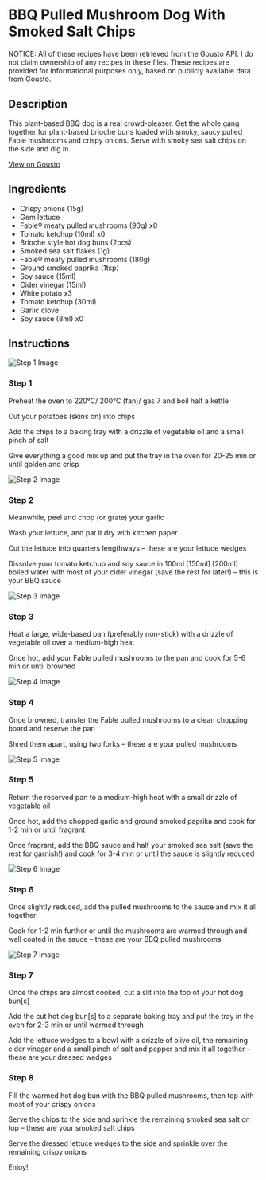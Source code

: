 # BBQ Pulled Mushroom Dog With Smoked Salt Chips

NOTICE: All of these recipes have been retrieved from the Gousto API. I do not claim ownership of any recipes in these files. These recipes are provided for informational purposes only, based on publicly available data from Gousto.

## Description

This plant-based BBQ dog is a real crowd-pleaser. Get the whole gang together for plant-based brioche buns loaded with smoky, saucy pulled Fable mushrooms and crispy onions. Serve with smoky sea salt chips on the side and dig in.

[View on Gousto](https://www.gousto.co.uk/recipes/cookbook/bbq-pulled-mushroom-dog-with-smoked-salt-chips)

## Ingredients

- Crispy onions (15g)
- Gem lettuce
- Fable® meaty pulled mushrooms (90g) x0
- Tomato ketchup (10ml) x0
- Brioche style hot dog buns (2pcs)
- Smoked sea salt flakes (1g)
- Fable® meaty pulled mushrooms (180g)
- Ground smoked paprika (1tsp)
- Soy sauce (15ml)
- Cider vinegar (15ml)
- White potato x3
- Tomato ketchup (30ml)
- Garlic clove
- Soy sauce (8ml) x0

## Instructions

![Step 1 Image](https://production-media.gousto.co.uk/cms/recipe-step-image/Step-1-1684236505356-x200.jpg)

### Step 1

Preheat the oven to 220°C/ 200°C (fan)/ gas 7 and boil half a kettle

Cut your potatoes (skins on) into chips

Add the chips to a baking tray with a drizzle of vegetable oil and a small pinch of salt

Give everything a good mix up and put the tray in the oven for 20-25 min or until golden and crisp

![Step 2 Image](https://production-media.gousto.co.uk/cms/recipe-step-image/Step-2-1684236508674-x200.jpg)

### Step 2

Meanwhile, peel and chop (or grate) your garlic

Wash your lettuce, and pat it dry with kitchen paper

Cut the lettuce into quarters lengthways – these are your lettuce wedges

Dissolve your tomato ketchup and soy sauce in 100ml <span class="text-purple">[150ml]</span><span class="text-danger"> [200ml]</span> boiled water with most of your cider vinegar (save the rest for later!) – this is your BBQ sauce

![Step 3 Image](https://production-media.gousto.co.uk/cms/recipe-step-image/Step-3-1684236512088-x200.jpg)

### Step 3

Heat a large, wide-based pan (preferably non-stick) with a drizzle of vegetable oil over a medium-high heat

Once hot, add your Fable pulled mushrooms to the pan and cook for 5-6 min or until browned

![Step 4 Image](https://production-media.gousto.co.uk/cms/recipe-step-image/Step-4-1684236519603-x200.jpg)

### Step 4

Once browned, transfer the Fable pulled mushrooms to a clean chopping board and reserve the pan

Shred them apart, using two forks – these are your pulled mushrooms

![Step 5 Image](https://production-media.gousto.co.uk/cms/recipe-step-image/Step-5-1684236523066-x200.jpg)

### Step 5

Return the reserved pan to a medium-high heat with a small drizzle of vegetable oil

Once hot, add the chopped garlic and ground smoked paprika and cook for 1-2 min or until fragrant

Once fragrant, add the BBQ sauce and half your smoked sea salt (save the rest for garnish!) and cook for 3-4 min or until the sauce is slightly reduced

![Step 6 Image](https://production-media.gousto.co.uk/cms/recipe-step-image/Step-6-1684236527493-x200.jpg)

### Step 6

Once slightly reduced, add the pulled mushrooms to the sauce and mix it all together

Cook for 1-2 min further or until the mushrooms are warmed through and well coated in the sauce – these are your BBQ pulled mushrooms

![Step 7 Image](https://production-media.gousto.co.uk/cms/recipe-step-image/Step-7-1684236530443-x200.jpg)

### Step 7

Once the chips are almost cooked, cut a slit into the top of your hot dog bun[s]

Add the cut hot dog bun[s] to a separate baking tray and put the tray in the oven for 2-3 min or until warmed through

Add the lettuce wedges to a bowl with a drizzle of olive oil, the remaining cider vinegar and a small pinch of salt and pepper and mix it all together – these are your dressed wedges

### Step 8

Fill the warmed hot dog bun with the BBQ pulled mushrooms, then top with most of your crispy onions

Serve the chips to the side and sprinkle the remaining smoked sea salt on top – these are your smoked salt chips

Serve the dressed lettuce wedges to the side and sprinkle over the remaining crispy onions

Enjoy!

